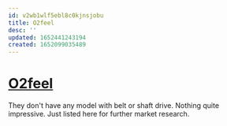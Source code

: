 ```yaml
---
id: v2wb1wlf5ebl8c0kjnsjobu
title: O2feel
desc: ''
updated: 1652441243194
created: 1652099035489
---
```

# [O2feel](https://o2feel.com.au/)

They don't have any model with belt or shaft drive. Nothing quite impressive. Just listed here for further market research.